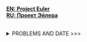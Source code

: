 [<strong>EN: Project Euler </strong>](https://projecteuler.net/problem)<br/>
[<strong>RU: Проект Эйлера</strong>](http://euler.jakumo.org/problems.html)
 
 
<br>
<details><summary>PROBLEMS AND DATE >>></summary>

* Problem 1. 08.03.2019
* Problem 2. =

* Problem 3. 09.03.2019
* problem 4. =

* problem 5. 10.03.2019
* problem 6. =

* problem 8. 16.03.2019


</details>

